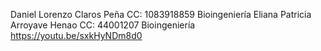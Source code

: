 Daniel Lorenzo Claros Peña CC: 1083918859 Bioingeniería
Eliana Patricia Arroyave Henao CC: 44001207 Bioingeniería 
 https://youtu.be/sxkHyNDm8d0
